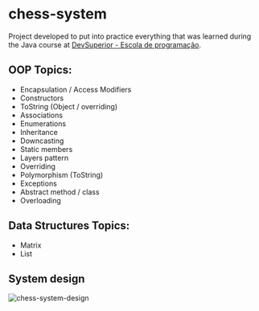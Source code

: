 # chess-system

Project developed to put into practice everything that was learned during the Java course at 
 [DevSuperior - Escola de programação](https://devsuperior.com.br). 


## OOP Topics:
 - Encapsulation / Access Modifiers
 - Constructors
 - ToString (Object / overriding)
 - Associations
 - Enumerations
 - Inheritance
 - Downcasting
 - Static members
 - Layers pattern
 - Overriding
 - Polymorphism (ToString)
 - Exceptions
 - Abstract method / class
 - Overloading


## Data Structures Topics:
 - Matrix
 - List
## System design
![chess-system-design](https://user-images.githubusercontent.com/111810585/213634815-66042f9b-75c7-4187-9d7d-1ec377c80b1e.png)
